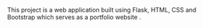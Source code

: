 This project is a web application built using Flask, HTML, CSS and Bootstrap which serves as a portfolio website .
